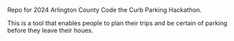 Repo for 2024 Arlington County Code the Curb Parking Hackathon.

This is a tool that enables people to plan their trips and be certain of parking before they leave their houes.
